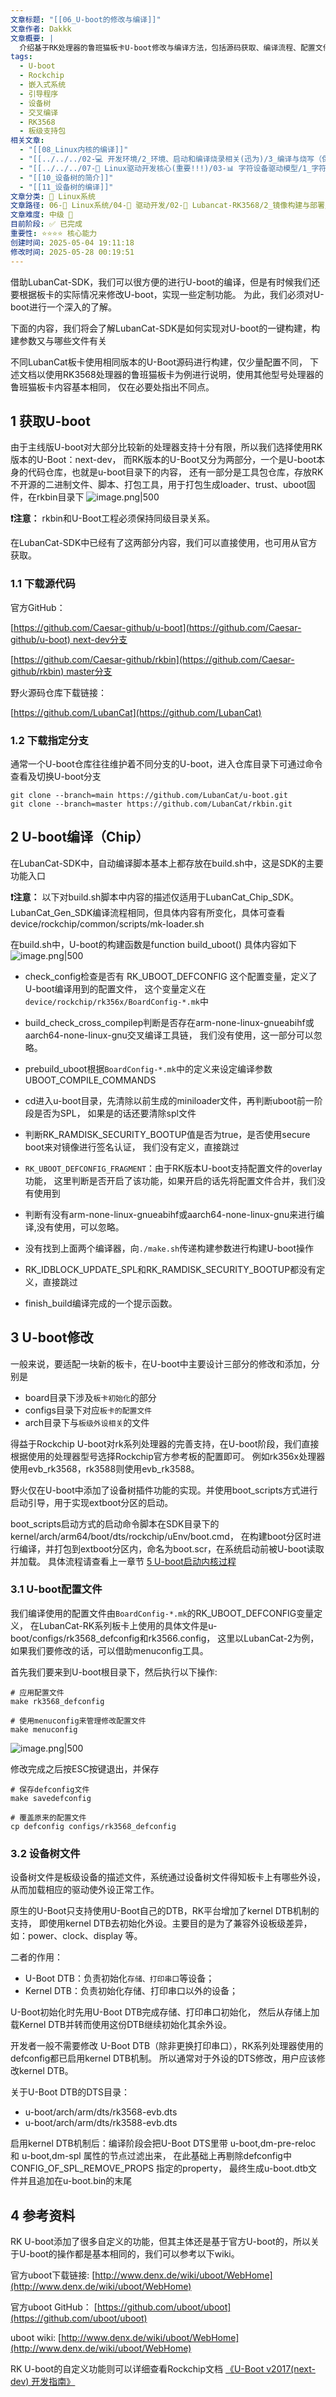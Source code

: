 ```yaml
---
文章标题: "[[06_U-boot的修改与编译]]"
文章作者: Dakkk
文章概要: |
  介绍基于RK处理器的鲁班猫板卡U-boot修改与编译方法，包括源码获取、编译流程、配置文件修改和设备树文件处理等实践操作。
tags:
  - U-boot
  - Rockchip
  - 嵌入式系统
  - 引导程序
  - 设备树
  - 交叉编译
  - RK3568
  - 板级支持包
相关文章:
  - "[[08_Linux内核的编译]]"
  - "[[../../../02-💻 开发环境/2_环境、启动和编译烧录相关(迅为)/3_编译与烧写（保留，直接看Lubancat板卡即可）]]"
  - "[[../../../07-🚗 Linux驱动开发核心(重要!!!)/03-📊 字符设备驱动模型/1_字符设备驱动模型基础(Lubancat)/1_驱动章节实验环境搭建]]"
  - "[[10_设备树的简介]]"
  - "[[11_设备树的编译]]"
文章分类: 🐧 Linux系统
文章路径: 06-🐧 Linux系统/04-🔌 驱动开发/02-💾 Lubancat-RK3568/2_镜像构建与部署/06_U-boot的修改与编译.md
文章难度: 中级 🌳
目前阶段: ✅ 已完成
重要性: ⭐⭐⭐⭐ 核心能力
创建时间: 2025-05-04 19:11:18
修改时间: 2025-05-28 00:19:51
---
```


借助LubanCat-SDK，我们可以很方便的进行U-boot的编译，但是有时候我们还要根据板卡的实际情况来修改U-boot，实现一些定制功能。 为此，我们必须对U-boot进行一个深入的了解。

下面的内容，我们将会了解LubanCat-SDK是如何实现对U-boot的一键构建，构建参数又与哪些文件有关

不同LubanCat板卡使用相同版本的U-Boot源码进行构建，仅少量配置不同， 下述文档以使用RK3568处理器的鲁班猫板卡为例进行说明，使用其他型号处理器的鲁班猫板卡内容基本相同， 仅在必要处指出不同点。
## 1 获取U-boot

由于主线版U-boot对大部分比较新的处理器支持十分有限，所以我们选择使用RK版本的U-Boot：next-dev， 而RK版本的U-Boot又分为两部分，一个是U-boot本身的代码仓库，也就是u-boot目录下的内容， 还有一部分是工具包仓库，存放RK不开源的二进制文件、脚本、打包工具，用于打包生成loader、trust、uboot固件，在rkbin目录下
![image.png|500](https://my-obsidian-image.oss-cn-guangzhou.aliyuncs.com/2025/05/72f0d9dc776e7584e81756bee1d9fce4.png)

**❗️注意：** rkbin和U-Boot工程必须保持同级目录关系。

在LubanCat-SDK中已经有了这两部分内容，我们可以直接使用，也可用从官方获取。
### 1.1 下载源代码

官方GitHub：

[https://github.com/Caesar-github/u-boot](https://github.com/Caesar-github/u-boot) next-dev分支

[https://github.com/Caesar-github/rkbin](https://github.com/Caesar-github/rkbin) master分支

野火源码仓库下载链接：

[https://github.com/LubanCat](https://github.com/LubanCat)
### 1.2 下载指定分支

通常一个U-boot仓库往往维护着不同分支的U-boot，进入仓库目录下可通过命令查看及切换U-boot分支
```shell
git clone --branch=main https://github.com/LubanCat/u-boot.git
git clone --branch=master https://github.com/LubanCat/rkbin.git
```
## 2 U-boot编译（Chip）

在LubanCat-SDK中，自动编译脚本基本上都存放在build.sh中，这是SDK的主要功能入口

**❗️注意：** 以下对build.sh脚本中内容的描述仅适用于LubanCat_Chip_SDK。LubanCat_Gen_SDK编译流程相同，但具体内容有所变化，具体可查看device/rockchip/common/scripts/mk-loader.sh

在build.sh中，U-boot的构建函数是function build_uboot() 具体内容如下
![image.png|500](https://my-obsidian-image.oss-cn-guangzhou.aliyuncs.com/2025/05/fd67ce8e594cf2761c10cb2e5c06fa53.png)

- check_config检查是否有 RK_UBOOT_DEFCONFIG 这个配置变量，定义了U-boot编译用到的配置文件， 这个变量定义在`device/rockchip/rk356x/BoardConfig-*.mk`中

- build_check_cross_compilep判断是否存在arm-none-linux-gnueabihf或aarch64-none-linux-gnu交叉编译工具链， 我们没有使用，这一部分可以忽略。

- prebuild_uboot根据`BoardConfig-*.mk`中的定义来设定编译参数UBOOT_COMPILE_COMMANDS

- cd进入u-boot目录，先清除以前生成的miniloader文件，再判断uboot前一阶段是否为SPL， 如果是的话还要清除spl文件

- 判断RK_RAMDISK_SECURITY_BOOTUP值是否为true，是否使用secure boot来对镜像进行签名认证， 我们没有定义，直接跳过

- `RK_UBOOT_DEFCONFIG_FRAGMENT`：由于RK版本U-boot支持配置文件的overlay功能， 这里判断是否开启了该功能，如果开启的话先将配置文件合并，我们没有使用到

- 判断有没有arm-none-linux-gnueabihf或aarch64-none-linux-gnu来进行编译,没有使用，可以忽略。

- 没有找到上面两个编译器，向`./make.sh`传递构建参数进行构建U-boot操作

- RK_IDBLOCK_UPDATE_SPL和RK_RAMDISK_SECURITY_BOOTUP都没有定义，直接跳过

- finish_build编译完成的一个提示函数。
## 3 U-boot修改

一般来说，要适配一块新的板卡，在U-boot中主要设计三部分的修改和添加，分别是
- board目录下涉及`板卡初始化`的部分
- configs目录下对应`板卡的配置文件`
- arch目录下与`板级外设相关`的文件

得益于Rockchip U-boot对rk系列处理器的完善支持，在U-boot阶段，我们直接根据使用的处理器型号选择Rockchip官方参考板的配置即可。 例如rk356x处理器使用evb_rk3568，rk3588则使用evb_rk3588。

野火仅在U-boot中添加了设备树插件功能的实现。并使用boot_scripts方式进行启动引导，用于实现extboot分区的启动。

boot_scripts启动方式的启动命令脚本在SDK目录下的kernel/arch/arm64/boot/dts/rockchip/uEnv/boot.cmd， 在构建boot分区时进行编译，并打包到extboot分区内，命名为boot.scr，在系统启动前被U-boot读取并加载。 具体流程请查看上一章节 [5 U-boot启动内核过程](05_U-boot的介绍.md#5%20U-boot启动内核过程)
### 3.1 U-boot配置文件

我们编译使用的配置文件由`BoardConfig-*.mk`的RK_UBOOT_DEFCONFIG变量定义， 在LubanCat-RK系列板卡上使用的具体文件是u-boot/configs/rk3568_defconfig和rk3566.config， 这里以LubanCat-2为例，如果我们要修改的话，可以借助menuconfig工具。

首先我们要来到U-boot根目录下，然后执行以下操作:
```shell
# 应用配置文件
make rk3568_defconfig

# 使用menuconfig来管理修改配置文件
make menuconfig
```

![image.png|500](https://my-obsidian-image.oss-cn-guangzhou.aliyuncs.com/2025/05/4a2eeb20d261edb193fc17541ae06fcd.png)

修改完成之后按ESC按键退出，并保存
```shell
# 保存defconfig文件
make savedefconfig

# 覆盖原来的配置文件
cp defconfig configs/rk3568_defconfig
```
### 3.2 设备树文件

设备树文件是板级设备的描述文件，系统通过设备树文件得知板卡上有哪些外设，从而加载相应的驱动使外设正常工作。

原生的U-Boot只支持使用U-Boot自己的DTB，RK平台增加了kernel DTB机制的支持， 即使用kernel DTB去初始化外设。主要目的是为了兼容外设板级差异，如：power、clock、display 等。

二者的作用：
- U-Boot DTB：负责初始化`存储、打印串口`等设备；
- Kernel DTB：负责初始化存储、打印串口以外的设备；

U-Boot初始化时先用U-Boot DTB完成存储、打印串口初始化， 然后从存储上加载Kernel DTB并转而使用这份DTB继续初始化其余外设。

开发者一般不需要修改 U-Boot DTB（除非更换打印串口），RK系列处理器使用的defconfig都已启用kernel DTB机制。 所以通常对于外设的DTS修改，用户应该修改kernel DTB。

关于U-Boot DTB的DTS目录：
- u-boot/arch/arm/dts/rk3568-evb.dts
- u-boot/arch/arm/dts/rk3588-evb.dts

启用kernel DTB机制后：编译阶段会把U-Boot DTS里带 u-boot,dm-pre-reloc 和 u-boot,dm-spl 属性的节点过滤出来， 在此基础上再剔除defconfig中 CONFIG_OF_SPL_REMOVE_PROPS 指定的property， 最终生成u-boot.dtb文件并且追加在u-boot.bin的末尾
## 4 参考资料

RK U-boot添加了很多自定义的功能，但其主体还是基于官方U-boot的，所以关于U-boot的操作都是基本相同的，我们可以参考以下wiki。

官方uboot下载链接: [http://www.denx.de/wiki/uboot/WebHome](http://www.denx.de/wiki/uboot/WebHome)

官方uboot GitHub： [https://github.com/uboot/uboot](https://github.com/uboot/uboot)

uboot wiki: [http://www.denx.de/wiki/uboot/WebHome](http://www.denx.de/wiki/uboot/WebHome)

RK U-boot的自定义功能则可以详细查看Rockchip文档 [《U-Boot v2017(next-dev) 开发指南》](https://github.com/Caesar-github/docs/blob/master/Common/UBOOT/Rockchip_Developer_Guide_UBoot_Nextdev_CN.pdf)